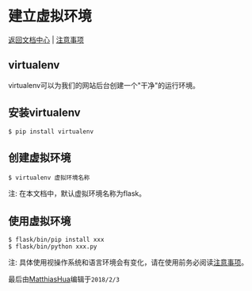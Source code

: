 建立虚拟环境
==========

[返回文档中心](/index.html) | [注意事项](安装注意事项.md)

virtualenv
------
virtualenv可以为我们的网站后台创建一个"干净"的运行环境。

安装virtualenv
------
```shell
$ pip install virtualenv
```

创建虚拟环境
------

```shell
$ virtualenv 虚拟环境名称
```

注: 在本文档中，默认虚拟环境名称为flask。

使用虚拟环境
-------
```shell
$ flask/bin/pip install xxx
$ flask/bin/python xxx.py
```

注: 具体使用视操作系统和语言环境会有变化，请在使用前务必阅读[注意事项](安装注意事项.md)。

最后由[MatthiasHua](https://github.com/MatthiasHua)编辑于`2018/2/3`
